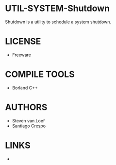 # UTIL-SYSTEM-Shutdown
Shutdown is a utility to schedule a system shutdown.

LICENSE
===============
* Freeware

COMPILE TOOLS
===============
* Borland C++
 
AUTHORS
===============
* Steven van.Loef
* Santiago Crespo

LINKS
===============
* 
